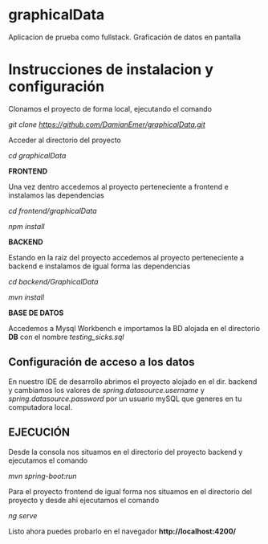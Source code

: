 # graphicalData
Aplicacion de prueba como fullstack. Graficación de datos en pantalla

# Instrucciones de instalacion y configuración

Clonamos el proyecto de forma local, ejecutando el comando

*git clone https://github.com/DamianEmer/graphicalData.git*

Acceder al directorio del proyecto

*cd graphicalData*

**FRONTEND**

Una vez dentro accedemos al proyecto perteneciente a frontend e instalamos las dependencias

*cd frontend/graphicalData*

*npm install*

**BACKEND**

Estando en la raiz del proyecto accedemos al proyecto perteneciente a backend e instalamos de igual forma las dependencias

*cd backend/GraphicalData*

*mvn install*

**BASE DE DATOS**

Accedemos a Mysql Workbench e importamos la BD alojada en el directorio **DB** con el nombre *testing_sicks.sql*

## Configuración de acceso a los datos

En nuestro IDE de desarrollo abrimos el proyecto alojado en el dir. backend y cambiamos los valores de *spring.datasource.username* y *spring.datasource.password* por un usuario mySQL que generes en tu computadora local.

## EJECUCIÓN

Desde la consola nos situamos en el directorio del proyecto backend y ejecutamos el comando 

*mvn spring-boot:run*

Para el proyecto frontend de igual forma nos situamos en el directorio del proyecto y desde ahi ejecutamos el comando

*ng serve*

Listo ahora puedes probarlo en el navegador **http://localhost:4200/**
